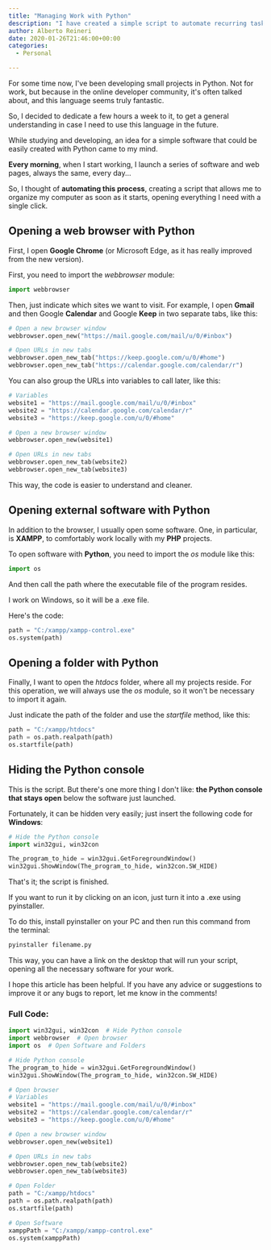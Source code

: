 ```yaml
---
title: "Managing Work with Python"
description: "I have created a simple script to automate recurring tasks with Python and Selenium."
author: Alberto Reineri
date: 2020-01-26T21:46:00+00:00
categories:
  - Personal

---
```


For some time now, I've been developing small projects in Python. Not for work, but because in the online developer community, it's often talked about, and this language seems truly fantastic.

So, I decided to dedicate a few hours a week to it, to get a general understanding in case I need to use this language in the future.

While studying and developing, an idea for a simple software that could be easily created with Python came to my mind.

**Every morning**, when I start working, I launch a series of software and web pages, always the same, every day...

So, I thought of **automating this process**, creating a script that allows me to organize my computer as soon as it starts, opening everything I need with a single click.

## Opening a web browser with Python

First, I open **Google Chrome** (or Microsoft Edge, as it has really improved from the new version).

First, you need to import the _webbrowser_ module:

```python
import webbrowser
```

Then, just indicate which sites we want to visit. For example, I open **Gmail** and then Google **Calendar** and Google **Keep** in two separate tabs, like this:

```python
# Open a new browser window
webbrowser.open_new("https://mail.google.com/mail/u/0/#inbox")

# Open URLs in new tabs
webbrowser.open_new_tab("https://keep.google.com/u/0/#home")
webbrowser.open_new_tab("https://calendar.google.com/calendar/r")
```

You can also group the URLs into variables to call later, like this:

```python
# Variables
website1 = "https://mail.google.com/mail/u/0/#inbox"
website2 = "https://calendar.google.com/calendar/r"
website3 = "https://keep.google.com/u/0/#home"

# Open a new browser window
webbrowser.open_new(website1)

# Open URLs in new tabs
webbrowser.open_new_tab(website2)
webbrowser.open_new_tab(website3)
```

This way, the code is easier to understand and cleaner.

## Opening external software with Python

In addition to the browser, I usually open some software. One, in particular, is **XAMPP**, to comfortably work locally with my **PHP** projects.

To open software with **Python**, you need to import the _os_ module like this:

```python
import os
```

And then call the path where the executable file of the program resides.

I work on Windows, so it will be a .exe file.

Here's the code:

```python
path = "C:/xampp/xampp-control.exe"
os.system(path)
```

## Opening a folder with Python

Finally, I want to open the _htdocs_ folder, where all my projects reside. For this operation, we will always use the _os_ module, so it won't be necessary to import it again.

Just indicate the path of the folder and use the _startfile_ method, like this:

```python
path = "C:/xampp/htdocs"
path = os.path.realpath(path)
os.startfile(path)
```

## Hiding the Python console

This is the script. But there's one more thing I don't like: **the Python console that stays open** below the software just launched.

Fortunately, it can be hidden very easily; just insert the following code for **Windows**:

```python
# Hide the Python console
import win32gui, win32con

The_program_to_hide = win32gui.GetForegroundWindow()
win32gui.ShowWindow(The_program_to_hide, win32con.SW_HIDE)
```

That's it; the script is finished.

If you want to run it by clicking on an icon, just turn it into a .exe using pyinstaller.

To do this, install pyinstaller on your PC and then run this command from the terminal:

```bash
pyinstaller filename.py
```

This way, you can have a link on the desktop that will run your script, opening all the necessary software for your work.

I hope this article has been helpful. If you have any advice or suggestions to improve it or any bugs to report, let me know in the comments!

### Full Code:

```python
import win32gui, win32con  # Hide Python console
import webbrowser  # Open browser
import os  # Open Software and Folders

# Hide Python console
The_program_to_hide = win32gui.GetForegroundWindow()
win32gui.ShowWindow(The_program_to_hide, win32con.SW_HIDE)

# Open browser
# Variables
website1 = "https://mail.google.com/mail/u/0/#inbox"
website2 = "https://calendar.google.com/calendar/r"
website3 = "https://keep.google.com/u/0/#home"

# Open a new browser window
webbrowser.open_new(website1)

# Open URLs in new tabs
webbrowser.open_new_tab(website2)
webbrowser.open_new_tab(website3)

# Open Folder
path = "C:/xampp/htdocs"
path = os.path.realpath(path)
os.startfile(path)

# Open Software
xamppPath = "C:/xampp/xampp-control.exe"
os.system(xamppPath)
```